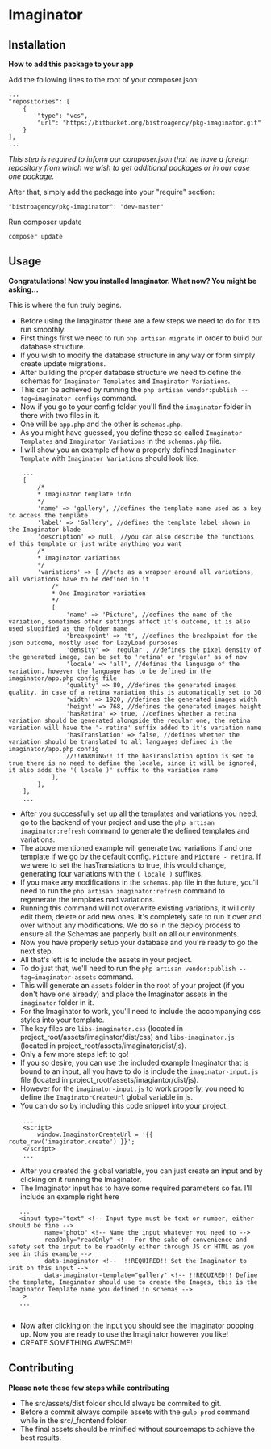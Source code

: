 # Imaginator #

## Installation

**How to add this package to your app**

Add the following lines to the root of your composer.json:

    ...
    "repositories": [
        {
            "type": "vcs",
            "url": "https://bitbucket.org/bistroagency/pkg-imaginator.git"
        }
    ],
    ...
    
_This step is required to inform our composer.json that we have a foreign repository from which we wish to get additional packages or in our case one package._

After that, simply add the package into your "require" section:

    "bistroagency/pkg-imaginator": "dev-master"

Run composer update

    composer update
    
## Usage

**Congratulations! Now you installed Imaginator. What now? You might be asking...**

This is where the fun truly begins.

* Before using the Imaginator there are a few steps we need to do for it to run smoothly.
* First things first we need to run `php artisan migrate` in order to build our database structure.
* If you wish to modify the database structure in any way or form simply create update migrations.
* After building the proper database structure we need to define the schemas for `Imaginator Templates` and `Imaginator Variations`.
* This can be achieved by running the `php artisan vendor:publish --tag=imaginator-configs` command.
* Now if you go to your config folder you'll find the `imaginator` folder in there with two files in it.
* One will be `app.php` and the other is `schemas.php`.
* As you might have guessed, you define these so called `Imaginator Templates` and `Imaginator Variations` in the `schemas.php` file.
* I will show you an example of how a properly defined `Imaginator Template` with `Imaginator Variations` should look like.

```
    ...
    [
        /*
        * Imaginator template info
        */
        'name' => 'gallery', //defines the template name used as a key to access the template
        'label' => 'Gallery', //defines the template label shown in the Imaginator blade
        'description' => null, //you can also describe the functions of this template or just write anything you want
        /*
        * Imaginator variations
        */
        'variations' => [ //acts as a wrapper around all variations, all variations have to be defined in it
            /*
            * One Imaginator variation
            */
            [
                'name' => 'Picture', //defines the name of the variation, sometimes other settings affect it's outcome, it is also used slugified as the folder name
                'breakpoint' => 't', //defines the breakpoint for the json outcome, mostly used for LazyLoad purposes
                'density' => 'regular', //defines the pixel density of the generated image, can be set to 'retina' or 'regular' as of now
                'locale' => 'all', //defines the language of the variation, however the language has to be defined in the imaginator/app.php config file
                'quality' => 80, //defines the generated images quality, in case of a retina variation this is automatically set to 30
                'width' => 1920, //defines the generated images width
                'height' => 768, //defines the generated images height
                'hasRetina' => true, //defines whether a retina variation should be generated alongside the regular one, the retina variation will have the '- retina' suffix added to it's variation name
                'hasTranslation' => false, //defines whether the variation should be translated to all languages defined in the imaginator/app.php config
                //!!WARNING!! if the hasTranslation option is set to true there is no need to define the locale, since it will be ignored, it also adds the '( locale )' suffix to the variation name
            ],
        ],
    ],
    ...
 ```
 
 * After you successfully set up all the templates and variations you need, go to the backend of your project and use the `php artisan imaginator:refresh` command to generate the defined templates and variations.
 * The above mentioned example will generate two variations if and one template if we go by the default config. `Picture` and `Picture - retina`. If we were to set the hasTranslations to true, this would change, generating four variations with the `( locale )` suffixes.
 * If you make any modifications in the `schemas.php` file in the future, you'll need to run the `php artisan imaginator:refresh` command to regenerate the templates nad variations.
 * Running this command will not overwrite existing variations, it will only edit them, delete or add new ones. It's completely safe to run it over and over without any modifications. We do so in the deploy process to ensure all the Schemas are properly built on all our environments. 
 * Now you have properly setup your database and you're ready to go the next step.
 * All that's left is to include the assets in your project.
 * To do just that, we'll need to run the `php artisan vendor:publish --tag=imaginator-assets` command.
 * This will generate an `assets` folder in the root of your project (if you don't have one already) and place the Imaginator assets in the `imaginator` folder in it.
 * For the Imaginator to work, you'll need to include the accompanying css styles into your template.
 * The key files are `libs-imaginator.css` (located in project_root/assets/imaginator/dist/css) and `libs-imaginator.js` (located in project_root/assets/imaginator/dist/js).
 * Only a few more steps left to go!
 * If you so desire, you can use the included example Imaginator that is bound to an input, all you have to do is include the `imaginator-input.js` file (located in project_root/assets/imagiantor/dist/js).
 * However for the `imaginator-input.js` to work properly, you need to define the `ImaginatorCreateUrl` global variable in js.
 * You can do so by including this code snippet into your project:
 
 ```
     ...
     <script>
         window.ImaginatorCreateUrl = '{{ route_raw('imaginator.create') }}';
     </script>
     ...
 
 ```
 
 * After you created the global variable, you can just create an input and by clicking on it running the Imaginator.
 * The Imaginator input has to have some required parameters so far. I'll include an example right here
 
 ```
    ...
    <input type="text" <!-- Input type must be text or number, either should be fine -->
           name="photo" <!-- Name the input whatever you need to -->
           readOnly="readOnly" <!-- For the sake of convenience and safety set the input to be readOnly either through JS or HTML as you see in this example -->
           data-imaginator <!--  !!REQUIRED!! Set the Imaginator to init on this input -->
           data-imaginator-template="gallery" <!-- !!REQUIRED!! Define the template, Imaginator should use to create the Images, this is the Imaginator Template name you defined in schemas -->
     >
    ...
    
 ```
 
 * Now after clicking on the input you should see the Imaginator popping up. Now you are ready to use the Imaginator however you like!
 * CREATE SOMETHING AWESOME!
 
    
## Contributing

**Please note these few steps while contributing**

* The src/assets/dist folder should always be commited to git.
* Before a commit always compile assets with the `gulp prod` command while in the src/_frontend folder.
* The final assets should be minified without sourcemaps to achieve the best results.

